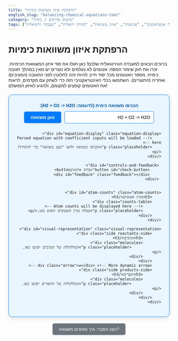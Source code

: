 ```yaml
---
title: "הרפתקת איזון משוואות כימיות"
english_slug: "balancing-chemical-equations-tool"
category: "מדעים מדויקים / כימיה"
tags: ["סימולציה", "כלי אינטראקטיבי", "אנימציה", "איזון משוואות", "למידה ויזואלית", "מעבדה וירטואלית"]
---
```

# הרפתקת איזון משוואות כימיות

ברוכים הבאים למעבדה הווירטואלית שלכם! כאן תגלו את סוד איזון המשוואות הכימיות. זכרו את חוק שימור המסה: אטומים לא נעלמים ולא נוצרים יש מאין במהלך תגובה כימית. מספר האטומים מכל יסוד חייב להיות זהה לחלוטין לפני התגובה (המגיבים) ואחריה (התוצרים). השתמשו בכלי האינטראקטיבי הזה כדי לשחק עם מקדמים, לראות את האטומים קופצים למקומם, ולהגיע לאיזון המושלם!

<div id="balancing-app" dir="rtl">
    <div class="input-area">
        <label for="equation-input">הכניסו משוואה כימית (לדוגמה: H2 + O2 -> H2O):</label>
        <input type="text" id="equation-input" value="H2 + O2 -> H2O" placeholder="לדוגמה: H2 + O2 -> H2O">
        <button id="parse-button">טען משוואה</button>
    </div>

    <div id="equation-display" class="equation-display">
        <!-- Parsed equation with coefficient inputs will be loaded here -->
        <p class="placeholder">הכניסו משוואה ולחצו "טען משוואה" כדי להתחיל!</p>
    </div>

     <div id="controls-and-feedback">
         <button id="check-button">בדוק איזון</button>
         <div id="feedback" class="feedback"></div>
     </div>


    <div id="atom-counts" class="atom-counts">
        <h3>מניין אטומים</h3>
        <div class="counts-table">
            <!-- Atom counts will be displayed here -->
            <p class="placeholder">טבלת מניין האטומים תופיע כאן.</p>
        </div>
    </div>

    <div id="visual-representation" class="visual-representation">
        <div class="side reactants-side">
            <h3>מגיבים</h3>
            <div class="molecules">
                 <p class="placeholder">המולקולות של המגיבים יופיעו כאן.</p>
            </div>
        </div>
        <div class="arrow">⇄</div> <!-- More dynamic arrow -->
        <div class="side products-side">
            <h3>תוצרים</h3>
            <div class="molecules">
                 <p class="placeholder">המולקולות של התוצרים יופיעו כאן.</p>
            </div>
        </div>
    </div>


</div>

<button id="toggle-explanation" class="toggle-explanation-button">הצג הסבר: איך מאזנים משוואה?</button>

<div id="explanation" class="explanation" style="display: none;">
    <h2>הסבר: מהו איזון משוואה כימית ולמה זה חשוב?</h2>
    <p>משוואה כימית היא כמו מתכון לתגובה כימית. היא מציגה את החומרים ההתחלתיים (המגיבים, מצד שמאל של החץ) ואת החומרים החדשים שנוצרו (התוצרים, מצד ימין של החץ). החץ (→) מייצג את תהליך השינוי.</p>
    <p>אבל בכימיה, האטומים לא נעלמים סתם ככה! הם רק מסדרים את עצמם מחדש. זהו "חוק שימור המסה", אחד החוקים הבסיסיים בכימיה. הוא אומר שסך כל המסה של המגיבים חייבת להיות שווה לסך כל המסה של התוצרים. זה אומר שמספר האטומים מכל סוג חייב להיות זהה בשני צידי המשוואה.</p>
    <p>משוואה שבה מספר האטומים מכל יסוד שווה בשני הצדדים נקראת **משוואה מאוזנת**.</p>

    <h3>איך מאזנים משוואה? הנה הכלל החשוב ביותר:</h3>
    <p>מאזנים משוואה רק על ידי הוספת **מקדמים סטוכיומטריים**. אלו מספרים שלמים גדולים שמוצבים לפני הנוסחה הכימית של מולקולה או אטום בודד (כמו 2H₂O או 3Fe). מקדם זה מכפיל את מספר האטומים של כל יסוד באותה יחידה. למשל, 2H₂O פירושו 2 מולקולות מים, ובסך הכל יש בהן 4 אטומי מימן (2 × 2) ו-2 אטומי חמצן (2 × 1).</p>
    <p>אתם **אסורים** לשנות את המספרים הקטנים בתחתית הנוסחה (האינדקסים, כמו ה-₂ ב-H₂O)! שינוי האינדקסים משנה את סוג החומר לגמרי (H₂O זה מים, H₂O₂ זה מי חמצן - חומר שונה לחלוטין!).</p>

    <h3>בואו נראה דוגמה: איזון יצירת מים H₂ + O₂ → H₂O</h3>
    <ol>
        <li>**סופרים אטומים (משוואה לא מאוזנת):**
            <ul>
                <li>מגיבים: 2H, 2O</li>
                <li>תוצרים: 2H, 1O</li>
            </ul>
            מספר אטומי החמצן לא שווה.
        </li>
        <li>**מאזנים חמצן:** יש O אחד בצד התוצרים, ו-2 בצד המגיבים. כדי לאזן, נכפיל את מולקולת המים ב-2. נוסיף מקדם 2 לפני H₂O:<br>H₂ + O₂ → **2**H₂O</li>
        <li>**סופרים אטומים שוב (אחרי הוספת מקדם):**
            <ul>
                <li>מגיבים: 2H, 2O</li>
                <li>תוצרים: 2 × 2 = 4H, 2 × 1 = 2O</li>
            </ul>
            החמצן מאוזן (2 בשני הצדדים), אבל המימן לא (2 במגיבים, 4 בתוצרים).
        </li>
        <li>**מאזנים מימן:** יש 2H במגיבים ו-4H בתוצרים. כדי לאזן, נכפיל את מולקולת המימן (H₂) ב-2. נוסיף מקדם 2 לפני H₂:<br>**2**H₂ + O₂ → 2H₂O</li>
        <li>**סופרים אטומים בפעם האחרונה:**
            <ul>
                <li>מגיבים: 2 × 2 = 4H, 2O</li>
                <li>תוצרים: 2 × 2 = 4H, 2 × 1 = 2O</li>
            </ul>
        </li>
    </ol>
    <p>מעולה! עכשיו מספר אטומי המימן זהה (4) ומספר אטומי החמצן זהה (2) בשני הצדדים. המשוואה **מאוזנת**!</p>
    <p>הכלי האינטראקטיבי מאפשר לכם לעשות בדיוק את זה - להקליד משוואה, לשחק עם המספרים הגדולים (המקדמים), ולראות מיד איך זה משפיע על כמות האטומים מכל סוג, עד שתצליחו לאזן את הכל! בהצלחה!</p>
</div>

<style>
    /* General App Styling */
    #balancing-app {
        font-family: 'Heebo', sans-serif; /* Modern, clean font */
        direction: rtl;
        text-align: right;
        padding: 25px;
        border: 1px solid #007bff; /* Stronger, branded border */
        border-radius: 12px; /* More rounded corners */
        margin: 20px auto; /* Center the app */
        max-width: 800px; /* Max width for better readability */
        background-color: #e9f5ff; /* Light blue background */
        box-shadow: 0 5px 15px rgba(0,0,0,0.1); /* More pronounced shadow */
        position: relative; /* Needed for potential absolute positioning */
    }

    #balancing-app h3 {
        text-align: center;
        color: #0056b3; /* Darker blue for headings */
        margin-bottom: 15px;
        font-size: 1.4em;
    }

     .placeholder {
         text-align: center;
         color: #666;
         font-style: italic;
         padding: 20px;
     }

    /* Input Area */
    .input-area {
        margin-bottom: 25px;
        text-align: center;
        display: flex;
        flex-wrap: wrap; /* Allow wrapping on small screens */
        justify-content: center;
        align-items: center;
        gap: 10px; /* Space between input and button */
    }

    .input-area label {
        font-weight: bold;
        color: #0056b3;
        white-space: nowrap; /* Prevent label from wrapping */
    }

    .input-area input[type="text"] {
        padding: 10px;
        border: 1px solid #007bff;
        border-radius: 5px;
        width: 280px; /* Slightly wider input */
        box-sizing: border-box; /* Include padding in width */
        font-size: 1em;
    }

    /* Buttons */
    .input-area button,
    #check-button,
    .toggle-explanation-button {
        padding: 10px 20px; /* More padding */
        background-color: #007bff;
        color: white;
        border: none;
        border-radius: 5px;
        cursor: pointer;
        font-size: 1em;
        font-weight: bold;
        transition: background-color 0.3s ease, transform 0.1s ease, box-shadow 0.3s ease;
        margin-right: 0; /* Reset margin for RTL, use gap in flexbox */
        box-shadow: 0 2px 5px rgba(0,0,0,0.1);
    }

    .input-area button:hover,
    #check-button:hover,
    .toggle-explanation-button:hover {
        background-color: #0056b3;
        box-shadow: 0 4px 10px rgba(0,0,0,0.2);
    }

     .input-area button:active,
    #check-button:active,
    .toggle-explanation-button:active {
        transform: scale(0.98);
        box-shadow: 0 1px 3px rgba(0,0,0,0.1);
    }

     #controls-and-feedback {
         display: flex;
         justify-content: center;
         align-items: center;
         gap: 20px; /* Space between button and feedback */
         margin-bottom: 20px;
         flex-wrap: wrap; /* Allow wrapping */
     }


    /* Equation Display */
    .equation-display {
        text-align: center;
        font-size: 1.6em; /* Slightly larger */
        margin-bottom: 30px;
        display: flex;
        justify-content: center;
        align-items: center;
        flex-wrap: wrap;
        min-height: 50px; /* Reserve space */
    }

    .equation-part {
        display: flex;
        align-items: center;
        margin: 0 8px; /* Reduced margin */
        transition: transform 0.3s ease; /* Smooth transition on potential changes */
    }


    .equation-part .operator {
         margin: 0 8px;
         font-weight: bold;
         color: #333;
    }

    .equation-part input[type="number"] {
        width: 50px; /* Slightly wider input */
        padding: 8px;
        margin: 0 6px;
        border: 1px solid #007bff;
        border-radius: 5px;
        font-size: 1em;
        text-align: center;
        -moz-appearance: textfield; /* Remove default number arrows in Firefox */
        appearance: textfield;
        transition: border-color 0.3s ease, box-shadow 0.3s ease;
    }

    .equation-part input[type="number"]::-webkit-outer-spin-button,
    .equation-part input[type="number"]::-webkit-inner-spin-button {
        -webkit-appearance: none; /* Remove default number arrows in Chrome/Safari */
        margin: 0;
    }

    .equation-part input[type="number"]:focus {
        border-color: #0056b3;
        box-shadow: 0 0 8px rgba(0,123,255,0.4);
        outline: none;
    }


    .formula {
        font-weight: bold;
        color: #555;
    }

    .subscript {
        vertical-align: sub;
        font-size: 0.7em; /* Slightly smaller subscript */
        color: #333;
    }

    /* Visual Representation */
    .visual-representation {
        display: flex;
        justify-content: space-around;
        align-items: center;
        margin-top: 20px; /* Added margin-top */
        margin-bottom: 30px;
        flex-wrap: wrap;
        background-color: #ffffff; /* White background for clarity */
        border: 1px solid #ccc;
        border-radius: 10px;
        padding: 20px 10px; /* Padding inside visual area */
        box-shadow: inset 0 1px 5px rgba(0,0,0,0.05); /* Inner shadow */
    }

    .visual-representation .side {
        flex: 1;
        min-width: 280px; /* Increased min-width */
        padding: 15px;
        background-color: #f8f9fa; /* Very light grey */
        border-radius: 8px;
        box-shadow: 0 1px 4px rgba(0,0,0,0.08);
        margin: 10px; /* Margin around sides */
        min-height: 150px; /* Ensure enough height */
    }

    .visual-representation .arrow {
        font-size: 2.5em; /* Larger arrow */
        margin: 0 20px;
        font-weight: bold;
        color: #007bff;
        animation: pulse-arrow 2s infinite ease-in-out; /* Arrow pulse animation */
    }

     @keyframes pulse-arrow {
         0%, 100% { transform: scale(1); color: #007bff; }
         50% { transform: scale(1.1); color: #0056b3; }
     }


    .side .molecules {
        display: flex;
        flex-wrap: wrap;
        gap: 12px; /* Space between molecules */
        justify-content: center;
        min-height: 100px; /* Minimum height for molecule area */
        align-content: flex-start; /* Align rows to the top */
    }

    .molecule {
        display: inline-flex; /* Use inline-flex */
        align-items: center;
        justify-content: center;
        background-color: #e9ecef;
        border-radius: 15px; /* More rounded pills */
        padding: 6px 12px; /* Padding inside molecule pill */
        box-shadow: 0 1px 3px rgba(0,0,0,0.1);
        transition: transform 0.3s ease, opacity 0.3s ease; /* Animation for appearance */
        opacity: 1; /* Default state */
    }

     /* Animation class for new molecules */
    .molecule.entering {
        opacity: 0;
        transform: scale(0.8);
    }
     .molecule.entered {
        opacity: 1;
        transform: scale(1);
     }

     .molecule span {
        margin: 0 1.5px; /* Less space between atoms */
     }


    .atom {
        display: inline-block;
        width: 22px; /* Slightly larger atoms */
        height: 22px;
        border-radius: 50%;
        margin: 1px; /* Less margin between atoms */
        display: flex;
        align-items: center;
        justify-content: center;
        font-size: 0.75em; /* Slightly larger font */
        font-weight: bold;
        color: white;
        border: 1.5px solid rgba(255,255,255,0.7); /* Thicker white outline */
        box-shadow: 0 1px 3px rgba(0,0,0,0.2); /* Stronger atom shadow */
        text-shadow: 0 1px 1px rgba(0,0,0,0.3); /* Text shadow for readability */
        transition: background-color 0.3s ease, transform 0.3s ease; /* Smooth color/size transition */
    }

    /* Atom Colors - Enhanced Palette */
    .atom.H { background-color: #6699ff; } /* Brighter Blue */
    .atom.O { background-color: #ff6666; } /* Brighter Red */
    .atom.C { background-color: #99cc99; } /* Soft Green */
    .atom.N { background-color: #ffcc66; } /* Softer Yellow */
    .atom.Cl { background-color: #73d0ff; } /* Sky Blue */
    .atom.Na { background-color: #ff9966; } /* Coral Orange */
    .atom.S { background-color: #ffff66; } /* Bright Yellow */
    .atom.Fe { background-color: #a0a0a0; } /* Medium Grey */
    .atom.Cu { background-color: #cc9966; } /* Copper Brown */
    .atom.P { background-color: #ff99cc; } /* Pink */
    .atom.K { background-color: #9966cc; } /* Purple */
    .atom.Mg { background-color: #99e6b3; } /* Mint Green */
    .atom.Ca { background-color: #ffb366; } /* Peach */


    /* Atom Counts */
    .atom-counts {
        margin-bottom: 25px;
        text-align: center;
    }

    .counts-table {
        display: inline-block;
        text-align: right;
        background-color: #fff;
        border-radius: 8px;
        box-shadow: 0 1px 4px rgba(0,0,0,0.08);
        padding: 15px 20px; /* More padding */
        min-width: 220px; /* Slightly wider */
        border: 1px solid #eee;
    }

    .counts-table div {
        display: flex;
        justify-content: space-between;
        padding: 8px 0; /* More padding */
        border-bottom: 1px solid #eee; /* Solid separator */
        font-size: 1.1em; /* Slightly larger font */
    }

    .counts-table div:last-child {
        border-bottom: none;
    }

    .counts-table .element-symbol {
        font-weight: bold;
        color: #333;
        margin-left: 10px;
    }

    .counts-table .count {
        font-family: 'Courier New', monospace;
        display: flex;
        align-items: center;
    }

    .count .reactant-count {
        color: #007bff;
        margin-left: 8px; /* More space */
         transition: color 0.3s ease; /* Smooth color transition */
    }

    .count .product-count {
        color: #ea4335; /* Red when unbalanced */
        transition: color 0.3s ease; /* Smooth color transition */
    }

     .count .product-count.balanced {
        color: #34a853; /* Green when balanced */
     }

     .count-update-flash {
        animation: flash 0.5s ease-out; /* Animation for count update */
     }

     @keyframes flash {
        0% { background-color: rgba(0,123,255,0.2); } /* Light blue flash */
        100% { background-color: transparent; }
     }


    /* Feedback Messages */
    .feedback {
        text-align: center;
        font-size: 1.4em; /* Larger font */
        margin-top: 15px; /* Adjusted margin */
        min-height: 1.8em; /* Reserve space */
        font-weight: bold;
        transition: color 0.3s ease;
    }

    .feedback.balanced {
        color: #34a853; /* Green */
        animation: pulse-success 1.5s infinite alternate; /* Enhanced pulse animation */
    }

    .feedback.unbalanced {
        color: #ea4335; /* Red */
        animation: shake 0.6s ease-in-out; /* Slightly longer, smoother shake */
    }

     /* Animation keyframes */
    @keyframes pulse-success {
        0% { transform: scale(1); opacity: 1; }
        50% { transform: scale(1.08); opacity: 0.9; }
        100% { transform: scale(1); opacity: 1; }
    }

    @keyframes shake {
        0%, 100% { transform: translateX(0); }
        20%, 60% { transform: translateX(-10px); }
        40%, 80% { transform: translateX(10px); }
    }


    /* Explanation Section */
    .explanation {
        margin-top: 30px;
        padding: 25px; /* More padding */
        border: 2px dashed #007bff; /* More prominent dashed border */
        border-radius: 12px;
        background-color: #f0f8ff; /* Very light blue */
        direction: rtl;
        text-align: right;
        line-height: 1.7; /* Improved line spacing */
        color: #333;
    }

    .explanation h2 {
        color: #0056b3;
        text-align: center;
        margin-bottom: 20px;
        font-size: 1.6em;
    }

    .explanation h3 {
         color: #0056b3;
         margin-top: 15px;
         margin-bottom: 10px;
         font-size: 1.3em;
         text-align: right; /* Align explanation subheadings right */
    }

    .explanation p, .explanation ul, .explanation ol {
        margin-bottom: 15px;
        color: #333;
    }

    .explanation ul, .explanation ol {
        padding-right: 25px; /* Adjust padding for RTL list markers */
    }

    .explanation li {
        margin-bottom: 10px;
    }

    .toggle-explanation-button {
        display: block;
        margin: 20px auto;
        background-color: #6c757d; /* Grey color */
        font-weight: normal; /* Normal font weight */
    }
    .toggle-explanation-button:hover {
        background-color: #5a6268;
    }

    /* Responsive Adjustments */
    @media (max-width: 600px) {
        .visual-representation {
            flex-direction: column; /* Stack sides vertically */
            align-items: stretch;
        }
        .visual-representation .arrow {
            margin: 10px auto; /* Center arrow vertically */
            transform: rotate(90deg); /* Rotate arrow */
        }
         .side {
            margin: 10px 0; /* Adjust margin for vertical stack */
         }
         .input-area {
             flex-direction: column;
         }
         .input-area label {
             margin-bottom: 5px;
         }
         .input-area input[type="text"] {
            width: 100%; /* Full width on small screens */
         }
         #controls-and-feedback {
             flex-direction: column;
             gap: 10px;
         }
    }


</style>

<script>
    document.addEventListener('DOMContentLoaded', () => {
        const equationInput = document.getElementById('equation-input');
        const parseButton = document.getElementById('parse-button');
        const equationDisplay = document.getElementById('equation-display');
        const visualRepresentation = document.getElementById('visual-representation');
        const reactantsSide = visualRepresentation.querySelector('.reactants-side .molecules');
        const productsSide = visualRepresentation.querySelector('.products-side .molecules');
        const atomCountsDiv = document.querySelector('#atom-counts .counts-table');
        const checkButton = document.getElementById('check-button');
        const feedbackDiv = document.getElementById('feedback');
        const explanationDiv = document.getElementById('explanation');
        const toggleExplanationButton = document.getElementById('toggle-explanation');

        let reactants = [];
        let products = [];
        let coefficientInputs = {}; // Store references to coefficient input elements
        let currentAtomCounts = {}; // Store calculated counts { element: { reactant: X, product: Y }, ... }


        // --- Utility Functions ---

        // Improved Regex to parse a formula, handles basic parentheses and elements.
        // Still might not parse highly complex organic formulas perfectly, but better.
        function parseFormula(formulaString) {
            const atoms = {};
            // Regex to match:
            // 1. Element symbol (like H, O, Fe) potentially followed by a number (like H2, O2)
            // 2. Group in parentheses (like (OH)) potentially followed by a number (like (NH4)2)
            const regex = /([A-Z][a-z]*)(\d*)|(?:\(([A-Za-z0-9]+)\))(\d*)/g;
            let match;
            let tempString = formulaString.trim();
            let lastIndex = 0;

            while ((match = regex.exec(tempString)) !== null) {
                 // Check if there's unparsed text between matches
                 if (match.index > lastIndex) {
                     const unparsed = tempString.substring(lastIndex, match.index).trim().replace(/[+\-\s]/g, '');
                     if (unparsed.length > 0) {
                         console.warn(`Warning: Unparsed segment found in formula "${formulaString}": "${unparsed}"`);
                         // Attempt to parse any leftover single elements? Or just warn?
                         // For now, just warn and skip.
                     }
                 }

                 if (match[1]) { // Simple element like H or O2
                    const element = match[1];
                    const count = match[2] ? parseInt(match[2]) : 1;
                    atoms[element] = (atoms[element] || 0) + count;
                } else if (match[3]) { // Group in parentheses like (NH4)2
                     const groupContent = match[3];
                     const groupMultiplier = match[4] ? parseInt(match[4]) : 1;
                     const groupAtoms = parseFormula(groupContent); // Recursively parse group
                     for (const element in groupAtoms) {
                         atoms[element] = (atoms[element] || 0) + (groupAtoms[element] * groupMultiplier);
                     }
                }
                lastIndex = regex.lastIndex; // Update last index
            }

            // Check for unparsed text at the end
            if (lastIndex < tempString.length) {
                 const unparsed = tempString.substring(lastIndex).trim().replace(/[+\-\s]/g, '');
                 if (unparsed.length > 0) {
                     console.warn(`Warning: Unparsed tail found in formula "${formulaString}": "${unparsed}"`);
                 }
            }

            return atoms;
        }


         function renderFormulaHTML(formulaString) {
            // Renders formula string with subscripts
            // Also escapes HTML characters just in case
            let html = formulaString
                 .replace(/&/g, '&amp;')
                 .replace(/</g, '&lt;')
                 .replace(/>/g, '&gt;')
                 .replace(/"/g, '&quot;')
                 .replace(/'/g, '&#039;');

            // Add subscripts
            html = html.replace(/([A-Za-z)])(\d+)/g, '$1<span class="subscript">$2</span>');

             return html;
         }


        function getAtomColor(symbol) {
            // Enhanced mapping, add more as needed
            const colors = {
                'H': '#6699ff', /* Brighter Blue */
                'O': '#ff6666', /* Brighter Red */
                'C': '#99cc99', /* Soft Green */
                'N': '#ffcc66', /* Softer Yellow */
                'Cl': '#73d0ff', /* Sky Blue */
                'Na': '#ff9966', /* Coral Orange */
                'S': '#ffff66', /* Bright Yellow */
                'Fe': '#a0a0a0', /* Medium Grey */
                'Cu': '#cc9966', /* Copper Brown */
                'P': '#ff99cc', /* Pink */
                'K': '#9966cc', /* Purple */
                'Mg': '#99e6b3', /* Mint Green */
                'Ca': '#ffb366', /* Peach */
                'B': '#c2c2f0', /* Light Purple */
                'Br': '#a52a2a', /* Brown */
                'I': '#8a2be2', /* Blue Violet */
                'F': '#32cd32', /* Lime Green */
                'Li': '#f08080', /* Light Coral */
                 'Al': '#cccccc', /* Light Grey */
                 'Si': '#f08080', /* Light Coral (using same as Li for now, pick a new one if needed) */
                 'Zn': '#b0c4de' /* Light Steel Blue */

                // Add more elements...
            };
            return colors[symbol] || '#9b59b6'; // Default Purple
        }

         // Helper to create a visual atom span
        function createAtomSpan(elementSymbol) {
            const span = document.createElement('span');
            span.classList.add('atom', elementSymbol);
            span.style.backgroundColor = getAtomColor(elementSymbol);
            span.textContent = elementSymbol;
            return span;
        }


         // Helper to create a visual molecule div
         function createMoleculeDiv(formulaString) {
            const moleculeDiv = document.createElement('div');
            moleculeDiv.classList.add('molecule', 'entering'); // Add 'entering' class for animation
             // Use a timeout to trigger the 'entered' class after adding to DOM
             setTimeout(() => {
                 moleculeDiv.classList.remove('entering');
                 moleculeDiv.classList.add('entered');
             }, 10); // Small delay allows the initial state to be set before transition

            const atoms = parseFormula(formulaString);
             const atomsArray = [];
             // Create atom spans and add to a temp array
            for (const element in atoms) {
                for (let i = 0; i < atoms[element]; i++) {
                    atomsArray.push(createAtomSpan(element));
                }
            }
            // Optionally sort atoms within the molecule for consistency
             atomsArray.sort((a, b) => a.textContent.localeCompare(b.textContent));

            // Append atom spans to the molecule div
             atomsArray.forEach(atomSpan => moleculeDiv.appendChild(atomSpan));


            return moleculeDiv;
         }


        function updateVisualsAndCounts() {
             // Clear previous visuals and counts
             reactantsSide.innerHTML = '';
             productsSide.innerHTML = '';
             atomCountsDiv.innerHTML = '';
             // Do NOT clear feedback here, it's controlled by checkButton

             currentAtomCounts = {}; // Reset counts for this update
             const allElements = new Set();

             // Render Reactants & Calculate Counts
             reactants.forEach((formula, index) => {
                 const input = coefficientInputs[`reactant-${index}`];
                 const coefficient = parseInt(input?.value) || 0; // Use 0 if input is not found or value is invalid
                 const atomsInMolecule = parseFormula(formula);

                 for (let i = 0; i < coefficient; i++) {
                     reactantsSide.appendChild(createMoleculeDiv(formula)); // Add molecule element
                 }

                 // Update counts for reactants
                 for (const element in atomsInMolecule) {
                     if (!currentAtomCounts[element]) currentAtomCounts[element] = { reactant: 0, product: 0 };
                     currentAtomCounts[element].reactant += (atomsInMolecule[element] * coefficient);
                     allElements.add(element);
                 }
             });

             // Render Products & Calculate Counts
             products.forEach((formula, index) => {
                  const input = coefficientInputs[`product-${index}`];
                  const coefficient = parseInt(input?.value) || 0; // Use 0 if input is not found or value is invalid
                  const atomsInMolecule = parseFormula(formula);

                  for (let i = 0; i < coefficient; i++) {
                      productsSide.appendChild(createMoleculeDiv(formula)); // Add molecule element
                  }

                  // Update counts for products
                  for (const element in atomsInMolecule) {
                      if (!currentAtomCounts[element]) currentAtomCounts[element] = { reactant: 0, product: 0 };
                      currentAtomCounts[element].product += (atomsInMolecule[element] * coefficient);
                      allElements.add(element);
                  }
              });

            // Display Atom Counts and highlight balance
            const sortedElements = Array.from(allElements).sort();
            sortedElements.forEach(element => {
                const rCount = currentAtomCounts[element]?.reactant || 0;
                const pCount = currentAtomCounts[element]?.product || 0;
                const isBalanced = rCount === pCount && (rCount > 0 || reactants.length === 0 && products.length === 0); // Consider 0 balanced only if equation is empty or all coefficients are 0? Let's stick to rCount === pCount
                const elementDiv = document.createElement('div');
                elementDiv.innerHTML = `
                    <span class="element-symbol">${element}:</span>
                    <span class="count">
                        <span class="reactant-count">${rCount}</span>
                        →
                        <span class="product-count ${isBalanced ? 'balanced' : ''}">${pCount}</span>
                    </span>
                `;
                 // Add a temporary class to trigger flash animation on counts update
                 elementDiv.querySelector('.reactant-count').classList.add('count-update-flash');
                 elementDiv.querySelector('.product-count').classList.add('count-update-flash');

                 atomCountsDiv.appendChild(elementDiv);

                 // Remove the flash class after the animation
                 setTimeout(() => {
                     elementDiv.querySelector('.reactant-count').classList.remove('count-update-flash');
                     elementDiv.querySelector('.product-count').classList.remove('count-update-flash');
                 }, 600); // Match animation duration
            });

             // Add placeholders if no elements are present (e.g., before parsing)
             if (sortedElements.length === 0) {
                  atomCountsDiv.innerHTML = '<p class="placeholder">טבלת מניין האטומים תופיע כאן.</p>';
             }
             if (reactants.length === 0 && products.length === 0) {
                 reactantsSide.innerHTML = '<p class="placeholder">המולקולות של המגיבים יופיעו כאן.</p>';
                 productsSide.innerHTML = '<p class="placeholder">המולקולות של התוצרים יופיעו כאן.</p>';
                  equationDisplay.innerHTML = '<p class="placeholder">הכניסו משוואה ולחצו "טען משוואה" כדי להתחיל!</p>';
             }


        }

        // --- Event Handlers ---

        parseButton.addEventListener('click', () => {
            const equationString = equationInput.value.trim();
            if (!equationString.includes('->')) {
                feedbackDiv.className = 'feedback unbalanced';
                feedbackDiv.textContent = '❌ פורמט משוואה לא תקין. השתמש ב"->" להפרדה בין מגיבים לתוצרים.';
                equationDisplay.innerHTML = '<p class="placeholder">הכניסו משוואה ולחצו "טען משוואה" כדי להתחיל!</p>';
                 reactants = []; products = [];
                 updateVisualsAndCounts(); // Clear display
                return;
            }

            const parts = equationString.split('->').map(side => side.trim());
            reactants = parts[0].split('+').map(formula => formula.trim()).filter(f => f);
            products = parts[1].split('+').map(formula => formula.trim()).filter(f => f);

            if (reactants.length === 0 || products.length === 0) {
                 feedbackDiv.className = 'feedback unbalanced';
                 feedbackDiv.textContent = '❌ יש להכניס מגיבים ותוצרים.';
                 equationDisplay.innerHTML = '<p class="placeholder">הכניסו משוואה ולחצו "טען משוואה" כדי להתחיל!</p>';
                 reactants = []; products = [];
                 updateVisualsAndCounts(); // Clear display
                 return;
            }

            // Clear previous display
            equationDisplay.innerHTML = '';
            coefficientInputs = {}; // Reset coefficient inputs

            // Build the equation display with inputs
            reactants.forEach((formula, index) => {
                if (index > 0) equationDisplay.innerHTML += '<span class="operator">+</span>';
                const partDiv = document.createElement('div');
                partDiv.classList.add('equation-part');
                partDiv.innerHTML = `
                    <input type="number" min="0" value="1" class="coefficient-input" data-side="reactant" data-index="${index}">
                    <span class="formula">${renderFormulaHTML(formula)}</span>
                `;
                 equationDisplay.appendChild(partDiv);
            });

            equationDisplay.innerHTML += '<span class="operator">⇄</span>'; // Use the new arrow

            products.forEach((formula, index) => {
                 if (index > 0) equationDisplay.innerHTML += '<span class="operator">+</span>';
                 const partDiv = document.createElement('div');
                 partDiv.classList.add('equation-part');
                 partDiv.innerHTML = `
                     <input type="number" min="0" value="1" class="coefficient-input" data-side="product" data-index="${index}">
                     <span class="formula">${renderFormulaHTML(formula)}</span>
                 `;
                  equationDisplay.appendChild(partDiv);
             });

            // Get references to the new inputs and add event listeners
            equationDisplay.querySelectorAll('.coefficient-input').forEach(input => {
                const side = input.dataset.side;
                const index = input.dataset.index;
                coefficientInputs[`${side}-${index}`] = input;
                // Add event listener to update visuals and counts on input change
                input.addEventListener('input', updateVisualsAndCounts);
                 // Add event listener to select text on focus
                 input.addEventListener('focus', function() { this.select(); });
                 // Set initial value to 1 for all inputs on parse
                 input.value = 1;
            });

            // Initial rendering after parsing and setting inputs
            updateVisualsAndCounts();
             // Clear feedback when a new equation is loaded
            feedbackDiv.className = 'feedback';
            feedbackDiv.textContent = '';
        });

        checkButton.addEventListener('click', () => {
            let isFullyBalanced = true;
             let allCoefficientsZero = true;

            // Check if balanced for all elements based on current counts
            for (const element in currentAtomCounts) {
                const rCount = currentAtomCounts[element].reactant;
                const pCount = currentAtomCounts[element].product;
                if (rCount !== pCount) {
                    isFullyBalanced = false;
                    break; // No need to check further elements if one is unbalanced
                }
                 // Also check if any coefficient is non-zero
                 if (rCount > 0 || pCount > 0) {
                     allCoefficientsZero = false; // At least one element count is non-zero
                 }
            }

             // If the equation was parsed but all coefficients are zero, it's not truly balanced
            if ((reactants.length > 0 || products.length > 0) && allCoefficientsZero) {
                 isFullyBalanced = false;
            }


            feedbackDiv.className = 'feedback'; // Reset classes
            if (isFullyBalanced) {
                feedbackDiv.classList.add('balanced');
                feedbackDiv.textContent = '🎉 יצרת איזון מושלם! כל הכבוד!';
            } else {
                feedbackDiv.classList.add('unbalanced');
                feedbackDiv.textContent = '🧐 עדיין לא מאוזן. בדוק שוב את מניין האטומים לכל יסוד.';
            }

             // Ensure counts table updates visual balance status immediately after check
            updateVisualsAndCounts();
        });

        toggleExplanationButton.addEventListener('click', () => {
            const isHidden = explanationDiv.style.display === 'none';
            explanationDiv.style.display = isHidden ? 'block' : 'none';
            toggleExplanationButton.textContent = isHidden ? 'הסתר הסבר' : 'הצג הסבר: איך מאזנים משוואה?';
        });

        // --- Initial Load ---
        // Automatically parse the default equation on page load
        parseButton.click(); // This will parse the default value and set initial inputs/visuals

    });
</script>